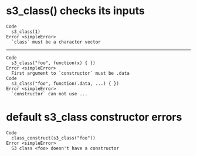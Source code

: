 # s3_class() checks its inputs

    Code
      s3_class(1)
    Error <simpleError>
      `class` must be a character vector

---

    Code
      s3_class("foo", function(x) { })
    Error <simpleError>
      First argument to `constructor` must be .data
    Code
      s3_class("foo", function(.data, ...) { })
    Error <simpleError>
      `constructor` can not use ...

# default s3_class constructor errors

    Code
      class_construct(s3_class("foo"))
    Error <simpleError>
      S3 class <foo> doesn't have a constructor

